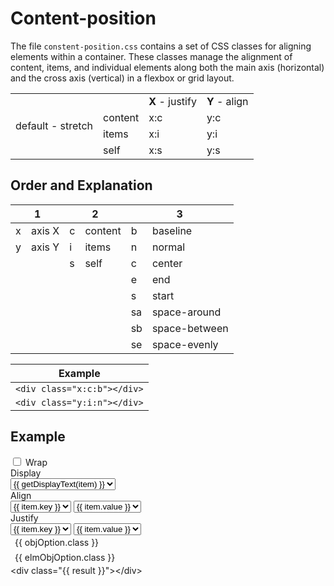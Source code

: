 <script setup>
import { ref, computed } from 'vue'; 
const $class = ref(null);

const positions = 
[
  { 
    key: "align-content",
    options: [
      { axis: "y", target: "c", suffix: "", class: "y\:c", value: "stretch" },
      { axis: "y", target: "c", suffix: "b", class: "y\:c\:b", value: "baseline" },
      { axis: "y", target: "c", suffix: "n", class: "y\:c\:n", value: "normal" },
      { axis: "y", target: "c", suffix: "c", class: "y\:c\:c", value: "center" },
      { axis: "y", target: "c", suffix: "e", class: "y\:c\:e", value: "end" },
      { axis: "y", target: "c", suffix: "s", class: "y\:c\:s", value: "start" },
      { axis: "y", target: "c", suffix: "sa", class: "y\:c\:sa", value: "space-around" },
      { axis: "y", target: "c", suffix: "sb", class: "y\:c\:sb", value: "space-between" },
      { axis: "y", target: "c", suffix: "se", class: "y\:c\:se", value: "space-evenly" },
    ],
  },
  {
    key: "align-items",
    options: [
      { axis: "y", target: "i", suffix: "", class: "y\:i", value: "stretch" },
      { axis: "y", target: "i", suffix: "b", class: "y\:i\:b", value: "baseline" },
      { axis: "y", target: "i", suffix: "c", class: "y\:i\:c", value: "center" },
      { axis: "y", target: "i", suffix: "e", class: "y\:i\:e", value: "end" },
      { axis: "y", target: "i", suffix: "s", class: "y\:i\:s", value: "start" },
    ],
  },
  {
    key: "align-self",
    options: [
      { axis: "y", target: "s", suffix: "", class: "y\:s", value: "stretch" },
      { axis: "y", target: "s", suffix: "a", class: "y\:s\:a", value: "auto" },
      { axis: "y", target: "s", suffix: "n", class: "y\:s\:n", value: "normal" },
      { axis: "y", target: "s", suffix: "b", class: "y\:s\:b", value: "baseline" },
      { axis: "y", target: "s", suffix: "c", class: "y\:s\:c", value: "center" },
      { axis: "y", target: "s", suffix: "e", class: "y\:s\:e", value: "end" },
      { axis: "y", target: "s", suffix: "s", class: "y\:s\:s", value: "start" },
    ],
  },
  {
    key: "justify-content",
    options: [
      { axis: "x", target: "c", suffix: "", class: "x\:c", value: "stretch" },
      { axis: "x", target: "c", suffix: "n", class: "x\:c\:n", value: "normal" },
      { axis: "x", target: "c", suffix: "c", class: "x\:c\:c", value: "center" },
      { axis: "x", target: "c", suffix: "e", class: "x\:c\:e", value: "end" },
      { axis: "x", target: "c", suffix: "s", class: "x\:c\:s", value: "start" },
      { axis: "x", target: "c", suffix: "sa", class: "x\:c\:sa", value: "space-around" },
      { axis: "x", target: "c", suffix: "sb", class: "x\:c\:sb", value: "space-between" },
      { axis: "x", target: "c", suffix: "se", class: "x\:c\:se", value: "space-evenly" },
    ],
  },
  {
    key: "justify-items",
    options: [
      { axis: "x", target: "i", suffix: "", class: "x\:i", value: "stretch" },
      { axis: "x", target: "i", suffix: "b", class: "x\:i\:b", value: "baseline" },
      { axis: "x", target: "i", suffix: "c", class: "x\:i\:c", value: "center" },
      { axis: "x", target: "i", suffix: "e", class: "x\:i\:e", value: "end" },
      { axis: "x", target: "i", suffix: "s", class: "x\:i\:s", value: "start" },
    ],
  },
  {
    key: "justify-self",
    options: [
      { axis: "x", target: "s", suffix: "", class: "x\:s", value: "stretch" },
      { axis: "x", target: "s", suffix: "a", class: "x\:s\:a", value: "auto" },
      { axis: "x", target: "s", suffix: "n", class: "x\:s\:n", value: "normal" },
      { axis: "x", target: "s", suffix: "b", class: "x\:s\:b", value: "baseline" },
      { axis: "x", target: "s", suffix: "c", class: "x\:s\:c", value: "center" },
      { axis: "x", target: "s", suffix: "e", class: "x\:s\:e", value: "end" },
      { axis: "x", target: "s", suffix: "s", class: "x\:s\:s", value: "start" },
    ],
  },
];

const displays = ['b', 'f', 'g'];
const hasDisplay = ref('f');

const hasWrap = ref(false);

const key = ref(positions[1].key);
const option = ref(positions[1].options[2].value);
const options = computed(() => positions.find(x => x.key === key.value).options);
const objOption = computed(() => options.value.find(x => x.value === option.value));

const elmKey = ref(positions[3].key);
const elmOption = ref(positions[3].options[2].value);
const elmOptions = computed(() => positions.find(x => x.key === elmKey.value).options);
const elmObjOption = computed(() => elmOptions.value.find(x => x.value === elmOption.value) || elmOptions.value[0].value);

const result = computed(() => {
  const wrap = hasWrap.value ? 'wrap' : null;
  return ['d:' + hasDisplay.value, wrap, objOption.value.class, elmObjOption.value.class].filter(x => x).join(' ');
});

function getDisplayText(payload) {
  if (payload === 'b') return 'block';
  if (payload === 'f') return 'flex';
  if (payload === 'g') return 'grid';
}

function onChange(k, o) {
  const i = positions.findIndex(x => x.key === k);
  const opts = positions[i].options;
  if (opts.map(x => x.value).includes(o)) return;
  const mod = i < 3 ? option : elmOption;
  mod.value = opts[0].value;
}
</script>

# Content-position

The file `constent-position.css` contains a set of CSS classes for aligning elements within a container. These classes manage the alignment of content, items, and individual elements along both the main axis (horizontal) and the cross axis (vertical) in a flexbox or grid layout.

<table class="table">
  <tbody>
    <tr><td rowspan="4">default - stretch</td><td></td><td><strong>X</strong> - justify</td><td><strong>Y</strong> - align</td></tr>
    <tr><td>content</td><td>x:c</td><td>y:c</td></tr>
    <tr><td>items</td><td>x:i</td><td>y:i</td></tr>
    <tr><td>self</td><td>x:s</td><td>y:s</td></tr>
  </tbody>
</table>

## Order and Explanation

<div class="tables d:f wrap">
  <table class="table">
    <thead>
      <tr>
        <th colspan="2">1</th>
        <th colspan="2">2</th>
        <th colspan="2">3</th>
      </tr>
    </thead>
    <tbody>
      <tr><td>x</td><td>axis X</td><td>c</td><td>content</td><td>b</td><td>baseline</td></tr>
      <tr><td>y</td><td>axis Y</td><td>i</td><td>items</td><td>n</td><td>normal</td></tr>
      <tr><td></td><td></td><td>s</td><td>self</td><td>c</td><td>center</td></tr>
      <tr><td></td><td></td><td></td><td></td><td>e</td><td>end</td></tr>
      <tr><td></td><td></td><td></td><td></td><td>s</td><td>start</td></tr>
      <tr><td></td><td></td><td></td><td></td><td>sa</td><td>space-around</td></tr>
      <tr><td></td><td></td><td></td><td></td><td>sb</td><td>space-between</td></tr>
      <tr><td></td><td></td><td></td><td></td><td>se</td><td>space-evenly</td></tr>
    </tbody>
  </table>
  <table class="table">
    <thead>
      <tr>
        <th colspan="2">Example</th>
      </tr>
    </thead>
    <tbody>
      <tr><td><code>&lt;div class="x:c:b"&gt;&lt;/div&gt;</code></td></tr>
      <tr><td><code>&lt;div class="y:i:n"&gt;&lt;/div&gt;</code></td></tr>
    </tbody>
  </table>
</div>

## Example

<div class="d:f:y">
  <label class="sf-switch">
    <input v-model="hasWrap" type="checkbox" /> <span>Wrap</span>
  </label>
  <div class="d:f y:i:c">
    <div>
      Display
    </div>
    <select class="sf-select" v-model="hasDisplay">
      <option v-for="item in displays" :value="item" :key="item">{{ getDisplayText(item) }}</option>
    </select>
  </div>
  <div class="d:f y:i:c">
    <div>
      Align
    </div>
    <select class="sf-select" v-model="key" @change="onChange(key, option)">
      <option v-for="item in positions.slice(0, 3)" :value="item.key" :key="item.key">{{ item.key }}</option>
    </select>
    <select class="sf-select" v-model="option">
      <option v-for="item in options" :value="item.value" :key="item.value">{{ item.value }}</option>
    </select>
  </div>
  <div class="d:f y:i:c">
    <div>
      Justify
    </div>
    <select class="sf-select" v-model="elmKey" @change="onChange(elmKey, elmOption)">
      <option v-for="item in positions.slice(3)" :value="item.key" :key="item.key">{{ item.key }}</option>
    </select>
    <select class="sf-select" v-model="elmOption">
      <option v-for="item in elmOptions" :value="item.value" :key="item.value">{{ item.value }}</option>
    </select>
  </div>
  
  <div class="wrapper pos:r">
    <div class="pos:a top left axisX">{{ objOption.class }}</div>
    <div class="pos:a bottom right axisY">{{ elmObjOption.class }}</div>
    <div :class="['d:' + hasDisplay, 'box', objOption.class, elmObjOption.class, { wrap: hasWrap }]">
      <div :class="['sf-c-black:85']" />
      <div :class="['sf-c-black:85']" />
      <div :class="['sf-c-black:85']" />
    </div>
  </div>
</div>

<highlight lang="html">
&lt;div class="{{ result }}"&gt;&lt;/div&gt;
</highlight>

<style scoped>
.box {
  border: 1px solid var(--vp-c-divider);

  height: 200px;
}

.box > div {
  width: 50px;
  height: 50px;

  box-shadow: inset 0 0 1px;
}

.axisX,
.axisY {
  padding: 0.25em 0.5em;
}

.tables table {
  table-layout: fixed;
}
.table td {
  white-space: nowrap;
}
</style>
